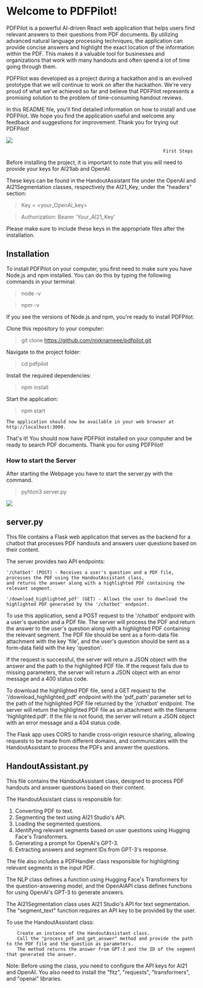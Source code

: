 # Welcome to PDFPilot!

PDFPilot is a powerful AI-driven React web application that helps users find relevant answers to their questions from PDF documents. By utilizing advanced natural language processing techniques, the application can provide concise answers and highlight the exact location of the information within the PDF. This makes it a valuable tool for businesses and organizations that work with many handouts and often spend a lot of time going through them.

PDFPilot was developed as a project during a hackathon and is an evolved prototype that we will continue to work on after the hackathon. We're very proud of what we've achieved so far and believe that PDFPilot represents a promising solution to the problem of time-consuming handout reviews.

In this README file, you'll find detailed information on how to install and use PDFPilot. We hope you find the application useful and welcome any feedback and suggestions for improvement. Thank you for trying out PDFPilot!



![](https://github.com/nixknameee/pdf_pilot/blob/main/pdfpilot/public/ezgif.com-video-to-gif.gif)

                                                              First Steps

Before installing the project, it is important to note that you will need to provide your keys for AI21lab and OpenAI.

These keys can be found in the HandoutAssistant file under the OpenAI and AI21Segmentation classes, respectively the AI21_Key, under the "headers" section:

> Key = <your_OpenAi_key>

> Authorization: Bearer 'Your_AI21_Key'

Please make sure to include these keys in the appropriate files after the installation.

## Installation

To install PDFPilot on your computer, you first need to make sure you have Node.js and npm installed. You can do this by typing the following commands in your terminal:

> node -v

> npm -v

If you see the versions of Node.js and npm, you're ready to install PDFPilot.

Clone this repository to your computer:


> git clone https://github.com/nixknameee/pdfpilot.git

Navigate to the project folder:


> cd pdfpilot

Install the required dependencies:

> npm install

Start the application:

> npm start

    The application should now be available in your web browser at http://localhost:3000.

That's it! You should now have PDFPilot installed on your computer and be ready to search PDF documents. Thank you for using PDFPilot!

### How to start the Server
After starting the Webpage you have to start the server.py with the command.

> pyhton3 server.py

![](https://github.com/nixknameee/pdf_pilot/blob/main/pdfpilot/public/IMG_0232.png)

## server.py


This file contains a Flask web application that serves as the backend for a chatbot that processes PDF handouts and answers user questions based on their content.

The server provides two API endpoints:

    '/chatbot' (POST) - Receives a user's question and a PDF file, processes the PDF using the HandoutAssistant class,
    and returns the answer along with a highlighted PDF containing the relevant segment.

    '/download_highlighted_pdf' (GET) - Allows the user to download the highlighted PDF generated by the '/chatbot' endpoint.

To use this application, send a POST request to the '/chatbot' endpoint with a user's question and a PDF file. The server will process the PDF and return the answer to the user's question along with a highlighted PDF containing the relevant segment. The PDF file should be sent as a form-data file attachment with the key 'file', and the user's question should be sent as a form-data field with the key 'question'.

If the request is successful, the server will return a JSON object with the answer and the path to the highlighted PDF file. If the request fails due to missing parameters, the server will return a JSON object with an error message and a 400 status code.

To download the highlighted PDF file, send a GET request to the '/download_highlighted_pdf' endpoint with the 'pdf_path' parameter set to the path of the highlighted PDF file returned by the '/chatbot' endpoint. The server will return the highlighted PDF file as an attachment with the filename 'highlighted.pdf'. If the file is not found, the server will return a JSON object with an error message and a 404 status code.

The Flask app uses CORS to handle cross-origin resource sharing, allowing requests to be made from different domains, and communicates with the HandoutAssistant to process the PDFs and answer the questions.




## HandoutAssistant.py


This file contains the HandoutAssistant class, designed to process PDF handouts and answer questions based on their content.

The HandoutAssistant class is responsible for:


1. Converting PDF to text.
2. Segmenting the text using AI21 Studio's API.
3. Loading the segmented questions.
4. Identifying relevant segments based on user questions using Hugging Face's Transformers.
5. Generating a prompt for OpenAI's GPT-3.
6. Extracting answers and segment IDs from GPT-3's response.

The file also includes a PDFHandler class responsible for highlighting relevant segments in the input PDF.

The NLP class defines a function using Hugging Face's Transformers for the question-answering model, and the OpenAIAPI class defines functions for using OpenAI's GPT-3 to generate answers.

The AI21Segmentation class uses AI21 Studio's API for text segmentation. The "segment_text" function requires an API key to be provided by the user.

To use the HandoutAssistant class:

        Create an instance of the HandoutAssistant class.
        Call the "process_pdf_and_get_answer" method and provide the path to the PDF file and the question as parameters.
        The method returns the answer from GPT-3 and the ID of the segment that generated the answer.

Note: Before using the class, you need to configure the API keys for AI21 and OpenAI. You also need to install the "fitz", "requests", "transformers", and "openai" libraries.
